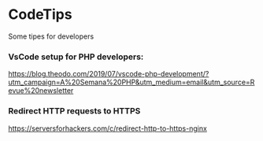 # CodeTips
Some tipes for developers

### VsCode setup for PHP developers:
https://blog.theodo.com/2019/07/vscode-php-development/?utm_campaign=A%20Semana%20PHP&utm_medium=email&utm_source=Revue%20newsletter


### Redirect HTTP requests to HTTPS
https://serversforhackers.com/c/redirect-http-to-https-nginx
